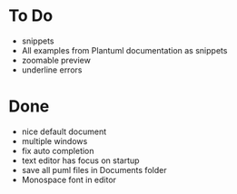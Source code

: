 # To Do

* snippets
* All examples from Plantuml documentation as snippets
* zoomable preview
* underline errors

# Done

* nice default document
* multiple windows
* fix auto completion
* text editor has focus on startup
* save all puml files in Documents folder
* Monospace font in editor
